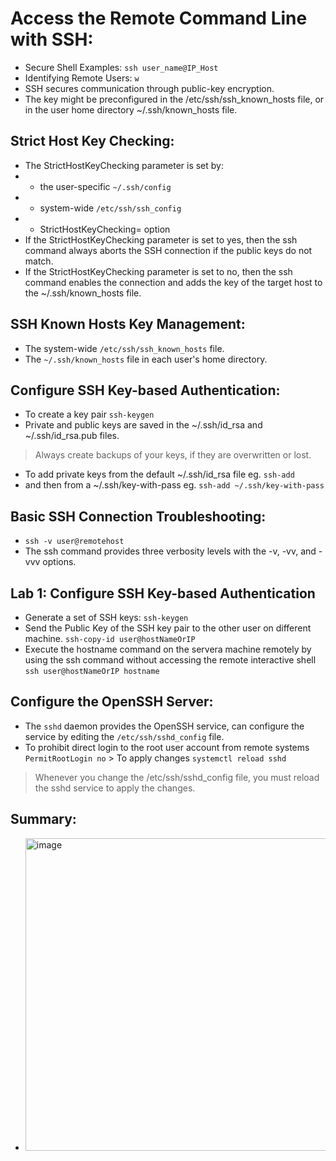 # Access the Remote Command Line with SSH:

- Secure Shell Examples: `ssh user_name@IP_Host`
- Identifying Remote Users: `w`
- SSH secures communication through public-key encryption.
- The key might be preconfigured in the /etc/ssh/ssh_known_hosts file, or in the user home directory ~/.ssh/known_hosts file.

## Strict Host Key Checking:
- The StrictHostKeyChecking parameter is set by:
- - the user-specific `~/.ssh/config`
- - system-wide `/etc/ssh/ssh_config`
- - StrictHostKeyChecking= option
- If the StrictHostKeyChecking parameter is set to yes, then the ssh command always aborts the SSH connection if the public keys do not match.
- If the StrictHostKeyChecking parameter is set to no, then the ssh command enables the connection and adds the key of the target host to the ~/.ssh/known_hosts file.


## SSH Known Hosts Key Management:
- The system-wide `/etc/ssh/ssh_known_hosts` file.
- The `~/.ssh/known_hosts` file in each user's home directory.

## Configure SSH Key-based Authentication:
- To create a key pair `ssh-keygen`
- Private and public keys are saved in the ~/.ssh/id_rsa and ~/.ssh/id_rsa.pub files.
> Always create backups of your keys, if they are overwritten or lost.
- To add private keys from the default ~/.ssh/id_rsa file eg. `ssh-add`
- and then from a ~/.ssh/key-with-pass eg. `ssh-add ~/.ssh/key-with-pass`

## Basic SSH Connection Troubleshooting:
- `ssh -v user@remotehost`
- The ssh command provides three verbosity levels with the -v, -vv, and -vvv options.

## Lab 1: Configure SSH Key-based Authentication
- Generate a set of SSH keys: `ssh-keygen`
- Send the Public Key of the SSH key pair to the other user on different machine. `ssh-copy-id user@hostNameOrIP`
- Execute the hostname command on the servera machine remotely by using the ssh command without accessing the remote interactive shell `ssh user@hostNameOrIP hostname` 

## Configure the OpenSSH Server:
- The `sshd` daemon provides the OpenSSH service, can configure the service by editing the `/etc/ssh/sshd_config` file.
- To prohibit direct login to the root user account from remote systems `PermitRootLogin no` > To apply changes `systemctl reload sshd`
> Whenever you change the /etc/ssh/sshd_config file, you must reload the sshd service to apply the changes.

## Summary:
- <img width="500" alt="image" src="https://github.com/cybersome/Linux-octo/assets/40174034/d8220fb9-3d13-4ada-9455-887b21a7914d">





